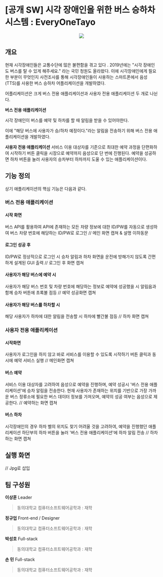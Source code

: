 # [공개 SW] 시각 장애인을 위한 버스 승하차 시스템 : EveryOneTayo

<p align="center"><img src="https://user-images.githubusercontent.com/56144682/131854127-e280ad53-023c-4f3d-9044-dd65842c2097.png"></p>

## 개요

현재 시각장애인들은 교통수단에 많은 불편함을 겪고 있다 . 2019년에는 "시각 장애인도 버스를 탈 수 있게 해주세요." 라는 국민 청원도 올라왔다.
이에 시각장애인에게 필요한 부분이 무엇인지 사전조사를 통해 시각장애인들이 사용하는 스마트폰에서 음성(TTS)를 사용한 버스 승하차 어플리케이션을 개발하였다.

어플리케이션은 크게 버스 전용 애플리케이션과 사용자 전용 애플리케이션 두 개로 나뉜다.

**버스 전용 애플리케이션**
<p>시각 장애인이 버스를 예약 및 하차를 할 때 알림을 받을 수 있어야한다.</p>
이에 "해당 버스에 사용자가 승/하차 예정이다."라는 알림을 전송하기 위해 버스 전용 애플리케이션을 개발하였다.


**사용자 전용 애플리케이션**
서비스 이용 대상자를 기준으로 최대한 예약 과정을 단편화하여 
시작하기 버튼 클릭을 시장으로 예약까지 음성으로 단 번에 진행된다.
예약을 성공하면 하차 버튼을 눌러 사용자의 승차부터 하차까지 도울 수 있는 애플리케이션이다.


## 기능 정의

상기 애플리케이션의 핵심 기능은 다음과 같다.


### 버스 전용 애플리케이션

#### 시작 화면
버스 API를 활용하여 API에 존재하는 모든 차량 정보에 대한 ID/PW를 자동으로 생성하여 버스 차량 번호에 해당하는 ID/PW로 로그인
// 메인 화면 캡쳐 & 설명 이하동문

#### 로그인 성공 후
ID/PW로 정상적으로 로그인 시 승차 알림과 하차 화면을 운전에 방해가지 않도록 간편하게 설계된 GUI 출력
// 로그인 후 화면 캡쳐

#### 사용자가 해당 버스에 예약 시
사용자가 해당 버스 번호 및 차량 번호에 해당하는 정보로 예약에 성공했을 시 알림음과 함께 승차 버튼에 초록불 점등
// 예약 성공화면 캡쳐

#### 사용자가 해당 버스를 하차할 시
해당 사용자가 하차에 대한 알림을 전송할 시 하차에 빨간불 점등
// 하차 화면 캡쳐


### 사용자 전용 애플리케이션

#### 시작화면
사용자가 로그인을 하지 않고 바로 서비스를 이용할 수 있도록 시작하기 버튼 클릭과 동시에 예약 서비스 실행
// 메인화면 캡쳐

#### 버스 예약
서비스 이용 대상자를 고려하여 음성으로 예약을 진행하며, 예약 성공시 '버스 전용 애플리케이션'에 승차 알림을 전송한다.
현재 사용자가 존재하는 위치를 기반으로 가장 가까운 버스 정류소에 필요한 버스 데이터 정보를 가져오며, 예약의 성공 여부는 음성으로 제공한다.
// 예약하는 화면 캡쳐

#### 버스 하차
시각장애인의 경우 하차 벨의 위치도 찾기 어려울 것을 고려하여,
예약을 진행했던 애플리케이션 하단부의 하차 버튼을 눌러 '버스 전용 애플리케이션'에 하차 알림 전송
// 하차 하는 화면 캡쳐

## 실행 화면
// Jpg로 삽입

## 팀 구성원

**이상훈** 
Leader 
> 동의대학교 컴퓨터소프트웨어공학과 : 재학

**정규업**
Front-end / Designer
> 동의대학교 컴퓨터소프트웨어공학과 : 재학

**박성호**
Full-stack
> 동의대학교 컴퓨터소프트웨어공학과 : 재학

**손 민**
Full-stack
> 동의대학교 컴퓨터소프트웨어공학과 : 재학
